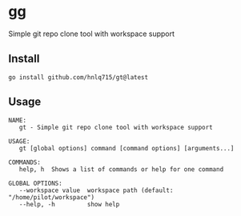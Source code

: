 # gg
Simple git repo clone tool with workspace support

## Install

```
go install github.com/hnlq715/gt@latest
```

## Usage

```
NAME:
   gt - Simple git repo clone tool with workspace support

USAGE:
   gt [global options] command [command options] [arguments...]

COMMANDS:
   help, h  Shows a list of commands or help for one command

GLOBAL OPTIONS:
   --workspace value  workspace path (default: "/home/pilot/workspace")
   --help, -h         show help
```